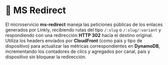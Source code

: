 # 🐍 MS Redirect

El microservicio **ms-redirect** maneja las peticiones públicas de los enlaces generados por Linkly, 
recibiendo rutas del tipo `/:slug` o `/:slug/:variant` y respondiendo con una redirección **HTTP 302** hacia 
el destino original. Utiliza los headers enviados por **CloudFront** (como país y tipo de dispositivo) para 
actualizar las métricas correspondientes en **DynamoDB**, incrementando los contadores de clics y agregados 
por canal, país y dispositivo sin bloquear la redirección.



